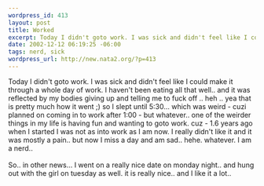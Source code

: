 ```yaml
--- 
wordpress_id: 413
layout: post
title: Worked
excerpt: Today I didn't goto work. I was sick and didn't feel like I could make it through a whole day of work. I haven't been eating all that well.. and it was reflected by my bodies giving up and telling me to fuck off .. heh .. yea that is pretty much how it went ;) so I slept until 5:30... which was weird - cuzi planned on coming in to work after 1:00 - but whatever.. one of the weirder things in m...
date: 2002-12-12 06:19:25 -06:00
tags: nerd, sick
wordpress_url: http://new.nata2.org/?p=413
---
```

Today I didn't goto work. I was sick and didn't feel like I could make it through a whole day of work. I haven't been eating all that well.. and it was reflected by my bodies giving up and telling me to fuck off .. heh .. yea that is pretty much how it went ;) so I slept until 5:30... which was weird - cuzi planned on coming in to work after 1:00 - but whatever.. one of the weirder things in my life is having fun and wanting to goto work. cuz - 1.6 years ago when I started I was not as into work as I am now. I really didn't like it and it was mostly a pain.. but now I miss a day and am sad.. hehe. whatever. I am a nerd..<br/><br/>So.. in other news... I went on a really nice date on monday night.. and hung out with the girl on tuesday as well. it is really nice.. and I like it a lot..
